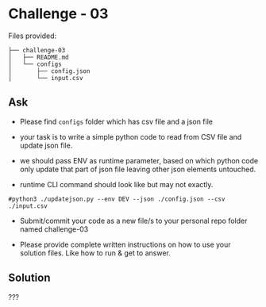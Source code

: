 # Challenge - 03

Files provided:
```
├── challenge-03
│   ├── README.md
│   └── configs
│       ├── config.json
│       └── input.csv
```


## Ask
- Please find `configs` folder which has csv file and a json file

- your task is to write a simple python code to read from CSV file and update json file.
- we should pass ENV as runtime parameter, based on which python code only update that part of json file leaving other json elements untouched.

- runtime CLI command should look like but may not exactly.
```
#python3 ./updatejson.py --env DEV --json ./config.json --csv ./input.csv
```
- Submit/commit your code as a new file/s to your personal repo folder named challenge-03

- Please provide complete written instructions on how to use your solution files. Like how to run & get to answer.

## Solution 
???



